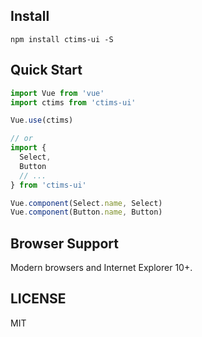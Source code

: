
## Install
```shell
npm install ctims-ui -S
```

## Quick Start
``` javascript
import Vue from 'vue'
import ctims from 'ctims-ui'

Vue.use(ctims)

// or
import {
  Select,
  Button
  // ...
} from 'ctims-ui'

Vue.component(Select.name, Select)
Vue.component(Button.name, Button)
```

## Browser Support
Modern browsers and Internet Explorer 10+.
## LICENSE
MIT
